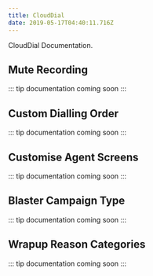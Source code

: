 ```yaml
---
title: CloudDial
date: 2019-05-17T04:40:11.716Z
---
```

CloudDial Documentation.

## Mute Recording
::: tip
documentation coming soon
:::

## Custom Dialling Order
::: tip
documentation coming soon
:::

## Customise Agent Screens
::: tip
documentation coming soon
:::

## Blaster Campaign Type
::: tip
documentation coming soon
:::

## Wrapup Reason Categories
::: tip
documentation coming soon
:::

